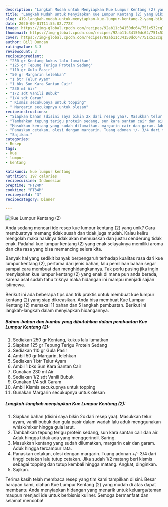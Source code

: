 ```yaml
---
description: "Langkah Mudah untuk Menyiapkan Kue Lumpur Kentang (2) yang Bikin Ngiler"
title: "Langkah Mudah untuk Menyiapkan Kue Lumpur Kentang (2) yang Bikin Ngiler"
slug: 419-langkah-mudah-untuk-menyiapkan-kue-lumpur-kentang-2-yang-bikin-ngiler
date: 2020-09-01T11:55:02.772Z
image: https://img-global.cpcdn.com/recipes/92ab11c34150dc64/751x532cq70/kue-lumpur-kentang-2-foto-resep-utama.jpg
thumbnail: https://img-global.cpcdn.com/recipes/92ab11c34150dc64/751x532cq70/kue-lumpur-kentang-2-foto-resep-utama.jpg
cover: https://img-global.cpcdn.com/recipes/92ab11c34150dc64/751x532cq70/kue-lumpur-kentang-2-foto-resep-utama.jpg
author: Bill Duncan
ratingvalue: 3.3
reviewcount: 3
recipeingredient:
- "250 gr Kentang kukus lalu lumatkan"
- "125 gr Tepung Terigu Protein Sedang"
- "110 gr Gula Pasir"
- "50 gr Margarin lelehkan"
- "1 btr Telur Ayam"
- "1 bks Sun Kara Santan Cair"
- "230 ml Air"
- "1/2 sdt Vanili Bubuk"
- "1/4 sdt Garam"
- " Kismis secukupnya untuk topping"
- " Margarin secukupnya untuk olesan"
recipeinstructions:
- "Siapkan bahan (disini saya bikin 2x dari resep yaa). Masukkan telur ayam, vanili bubuk dan gula pasir dalam wadah lalu aduk menggunakan whisk/mixer hingga gula larut."
- "Tambahkan tepung terigu protein sedang, sun kara santan cair dan air. Aduk hingga tidak ada yang menggerindil. Saring."
- "Masukkan kentang yang sudah dilumatkan, margarin cair dan garam. Aduk hingga tercampur rata."
- "Panaskan cetakan, olesi dengan margarin. Tuang adonan +/- 3/4 dari tinggi cetakan lalu tutup cetakan. Jika sudah 1/2 matang beri kismis sebagai topping dan tutup kembali hingga matang. Angkat, dinginkan."
- "Sajikan."
categories:
- Resep
tags:
- kue
- lumpur
- kentang

katakunci: kue lumpur kentang 
nutrition: 197 calories
recipecuisine: Indonesian
preptime: "PT24M"
cooktime: "PT34M"
recipeyield: "3"
recipecategory: Dinner

---
```



![Kue Lumpur Kentang (2)](https://img-global.cpcdn.com/recipes/92ab11c34150dc64/751x532cq70/kue-lumpur-kentang-2-foto-resep-utama.jpg)

Anda sedang mencari ide resep kue lumpur kentang (2) yang unik? Cara membuatnya memang tidak susah dan tidak juga mudah. Kalau keliru mengolah maka hasilnya tidak akan memuaskan dan justru cenderung tidak enak. Padahal kue lumpur kentang (2) yang enak selayaknya memiliki aroma dan cita rasa yang bisa memancing selera kita.



Banyak hal yang sedikit banyak berpengaruh terhadap kualitas rasa dari kue lumpur kentang (2), pertama dari jenis bahan, lalu pemilihan bahan segar sampai cara membuat dan menghidangkannya. Tak perlu pusing jika ingin menyiapkan kue lumpur kentang (2) yang enak di mana pun anda berada, karena asal sudah tahu triknya maka hidangan ini mampu menjadi sajian istimewa.


Berikut ini ada beberapa tips dan trik praktis untuk membuat kue lumpur kentang (2) yang siap dikreasikan. Anda bisa membuat Kue Lumpur Kentang (2) memakai 11 bahan dan 5 langkah pembuatan. Berikut ini langkah-langkah dalam menyiapkan hidangannya.

<!--inarticleads1-->

##### Bahan-bahan dan bumbu yang dibutuhkan dalam pembuatan Kue Lumpur Kentang (2):

1. Sediakan 250 gr Kentang, kukus lalu lumatkan
1. Siapkan 125 gr Tepung Terigu Protein Sedang
1. Sediakan 110 gr Gula Pasir
1. Ambil 50 gr Margarin, lelehkan
1. Sediakan 1 btr Telur Ayam
1. Ambil 1 bks Sun Kara Santan Cair
1. Gunakan 230 ml Air
1. Sediakan 1/2 sdt Vanili Bubuk
1. Gunakan 1/4 sdt Garam
1. Ambil  Kismis secukupnya untuk topping
1. Gunakan  Margarin secukupnya untuk olesan




<!--inarticleads2-->

##### Langkah-langkah menyiapkan Kue Lumpur Kentang (2):

1. Siapkan bahan (disini saya bikin 2x dari resep yaa). Masukkan telur ayam, vanili bubuk dan gula pasir dalam wadah lalu aduk menggunakan whisk/mixer hingga gula larut.
1. Tambahkan tepung terigu protein sedang, sun kara santan cair dan air. Aduk hingga tidak ada yang menggerindil. Saring.
1. Masukkan kentang yang sudah dilumatkan, margarin cair dan garam. Aduk hingga tercampur rata.
1. Panaskan cetakan, olesi dengan margarin. Tuang adonan +/- 3/4 dari tinggi cetakan lalu tutup cetakan. Jika sudah 1/2 matang beri kismis sebagai topping dan tutup kembali hingga matang. Angkat, dinginkan.
1. Sajikan.




Terima kasih telah membaca resep yang tim kami tampilkan di sini. Besar harapan kami, olahan Kue Lumpur Kentang (2) yang mudah di atas dapat membantu Anda menyiapkan hidangan yang menarik untuk keluarga/teman maupun menjadi ide untuk berbisnis kuliner. Semoga bermanfaat dan selamat mencoba!
